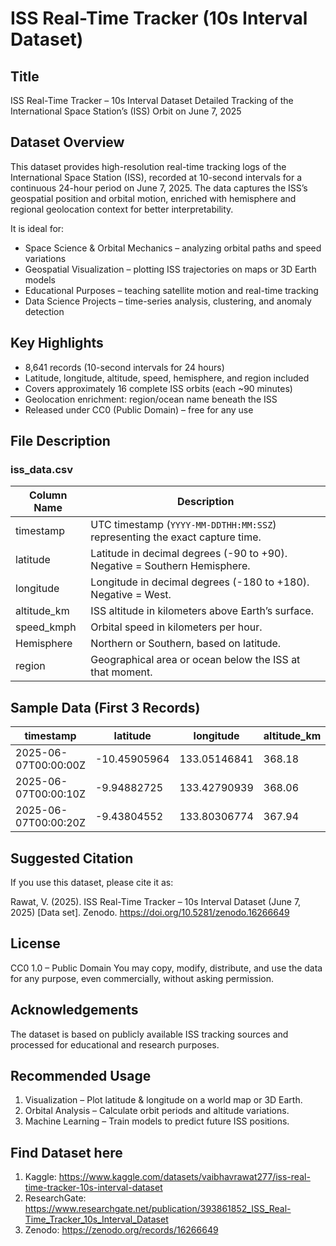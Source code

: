 # ISS Real-Time Tracker (10s Interval Dataset)

## Title
ISS Real-Time Tracker – 10s Interval Dataset
Detailed Tracking of the International Space Station’s (ISS) Orbit on June 7, 2025

## Dataset Overview
This dataset provides high-resolution real-time tracking logs of the International Space Station (ISS), recorded at 10-second intervals for a continuous 24-hour period on June 7, 2025. The data captures the ISS’s geospatial position and orbital motion, enriched with hemisphere and regional geolocation context for better interpretability.

It is ideal for:
- Space Science & Orbital Mechanics – analyzing orbital paths and speed variations
- Geospatial Visualization – plotting ISS trajectories on maps or 3D Earth models
- Educational Purposes – teaching satellite motion and real-time tracking
- Data Science Projects – time-series analysis, clustering, and anomaly detection

## Key Highlights
- 8,641 records (10-second intervals for 24 hours)
- Latitude, longitude, altitude, speed, hemisphere, and region included
- Covers approximately 16 complete ISS orbits (each ~90 minutes)
- Geolocation enrichment: region/ocean name beneath the ISS
- Released under CC0 (Public Domain) – free for any use

## File Description
### iss_data.csv
| Column Name      | Description                                                                 |
|-------------------|-----------------------------------------------------------------------------|
| timestamp         | UTC timestamp (`YYYY-MM-DDTHH:MM:SSZ`) representing the exact capture time. |
| latitude          | Latitude in decimal degrees (-90 to +90). Negative = Southern Hemisphere.  |
| longitude         | Longitude in decimal degrees (-180 to +180). Negative = West.              |
| altitude_km       | ISS altitude in kilometers above Earth’s surface.                          |
| speed_kmph        | Orbital speed in kilometers per hour.                                      |
| Hemisphere        | Northern or Southern, based on latitude.                                   |
| region            | Geographical area or ocean below the ISS at that moment.                   |

## Sample Data (First 3 Records)
| timestamp           | latitude     | longitude     | altitude_km | speed_kmph | Hemisphere | region        |
|----------------------|--------------|---------------|-------------|------------|------------|---------------|
| 2025-06-07T00:00:00Z | -10.45905964 | 133.05146841  | 368.18      | 27687.89   | Southern   | Pacific Ocean |
| 2025-06-07T00:00:10Z | -9.94882725  | 133.42790939  | 368.06      | 27688.23   | Southern   | Pacific Ocean |
| 2025-06-07T00:00:20Z | -9.43804552  | 133.80306774  | 367.94      | 27688.50   | Southern   | Pacific Ocean |

## Suggested Citation
If you use this dataset, please cite it as:

Rawat, V. (2025). ISS Real-Time Tracker – 10s Interval Dataset (June 7, 2025) [Data set]. Zenodo. https://doi.org/10.5281/zenodo.16266649

## License
CC0 1.0 – Public Domain
You may copy, modify, distribute, and use the data for any purpose, even commercially, without asking permission.

## Acknowledgements
The dataset is based on publicly available ISS tracking sources and processed for educational and research purposes.

## Recommended Usage
1. Visualization – Plot latitude & longitude on a world map or 3D Earth.
2. Orbital Analysis – Calculate orbit periods and altitude variations.
3. Machine Learning – Train models to predict future ISS positions.

## Find Dataset here
1. Kaggle: https://www.kaggle.com/datasets/vaibhavrawat277/iss-real-time-tracker-10s-interval-dataset
2. ResearchGate: https://www.researchgate.net/publication/393861852_ISS_Real-Time_Tracker_10s_Interval_Dataset
3. Zenodo: https://zenodo.org/records/16266649
